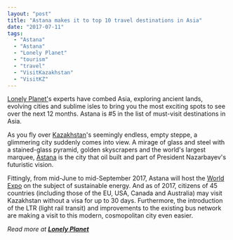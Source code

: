 ```yaml
---
layout: "post"
title: "Astana makes it to top 10 travel destinations in Asia"
date: "2017-07-11"
tags: 
  - "Astana"
  - "Astana"
  - "Lonely Planet"
  - "tourism"
  - "travel"
  - "VisitKazakhstan"
  - "VisitKZ"
---
```


<span class="s1">[Lonely Planet'](https://www.lonelyplanet.com/best-in-asia?utm_source=twitter&utm_medium=social&utm_campaign=best+in+asia)s experts have combed Asia, exploring ancient lands, evolving cities and sublime isles to bring you the most exciting spots to see over the next 12 months. Astana is #5 in the list of must-visit destinations in Asia.</span>

<span class="s1">As you fly over [<span class="s2">Kazakhstan</span>](https://www.lonelyplanet.com/kazakhstan)'s seemingly endless, empty steppe, a glimmering city suddenly comes into view. A mirage of glass and steel with a stained-glass pyramid, golden skyscrapers and the world's largest marquee, [<span class="s2">Astana</span>](https://www.lonelyplanet.com/kazakhstan/northern-kazakhstan/astana) is the city that oil built and part of President Nazarbayev's futuristic vision.</span>

<span class="s1">Fittingly, from mid-June to mid-September 2017, Astana will host the [<span class="s2">World Expo</span>](https://expo2017astana.com/en/) on the subject of sustainable energy. And as of 2017, citizens of 45 countries (including those of the EU, USA, Canada and Australia) may visit Kazakhstan without a visa for up to 30 days. Furthermore, the introduction of the LTR (light rail transit) and improvements to the existing bus network are making a visit to this modern, cosmopolitan city even easier.</span>

_Read more at [**Lonely Planet**](https://www.lonelyplanet.com/best-in-asia?utm_source=twitter&utm_medium=social&utm_campaign=best+in+asia)_